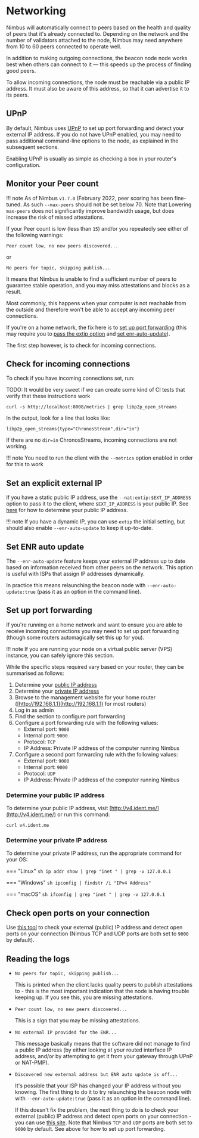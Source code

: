 # Networking

Nimbus will automatically connect to peers based on the health and quality of peers that it's already connected to.
Depending on the network and the number of validators attached to the node, Nimbus may need anywhere from 10 to 60 peers connected to operate well.

In addition to making outgoing connections, the beacon node node works best when others can connect to it — this speeds up the process of finding good peers.

To allow incoming connections, the node must be reachable via a public IP address.
It must also be aware of this address, so that it can advertise it to its peers.

## UPnP

By default, Nimbus uses [UPnP](https://en.wikipedia.org/wiki/Universal_Plug_and_Play) to set up port forwarding and detect your external IP address.
If you do not have UPnP enabled, you may need to pass additional command-line options to the node, as explained in the subsequent sections.

Enabling UPnP is usually as simple as checking a box in your router's configuration.

## Monitor your Peer count

!!! note
    As of Nimbus `v1.7.0` (February 2022, peer scoring has been fine-tuned.
    As such `--max-peers` should not be set below 70. Note that Lowering `max-peers` does not significantly improve bandwidth usage, but does increase the risk of missed attestations.

If your Peer count is low (less than `15`) and/or you repeatedly see either of the following warnings:

`Peer count low, no new peers discovered...`

or

`No peers for topic, skipping publish...`

It means that Nimbus is unable to find a sufficient number of peers to guarantee stable operation, and you may miss attestations and blocks as a result.

Most commonly, this happens when your computer is not reachable from the outside and therefore won't be able to accept any incoming peer connections.

If you're on a home network, the fix here is to [set up port forwarding](./networking.md#set-up-port-forwarding) (this may require you to [pass the extip option](./networking.md#pass-the-extip-option) and [set enr-auto-update](./networking.md#set-enr-auto-update)).

The first step however, is to check for incoming connections.

## Check for incoming connections

To check if you have incoming connections set, run:

TODO: It would be very sweet if we can create some kind of CI tests that verify that these
      instructions work

```
curl -s http://localhost:8008/metrics | grep libp2p_open_streams
```

In the output, look for a line that looks like:

```
libp2p_open_streams{type="ChronosStream",dir="in"}
```

If there are no `dir=in` ChronosStreams, incoming connections are not working.

!!! note
    You need to run the client with the `--metrics` option enabled in order for this to work

## Set an explicit external IP

If you have a static public IP address, use the `--nat:extip:$EXT_IP_ADDRESS` option to pass it to the client,  where `$EXT_IP_ADDRESS` is your public IP.
See [here](./networking.md#determine-your-public-ip-address) for how to determine your public IP address.

!!! note
    If you have a dynamic IP, you can use `extip` the initial setting, but should also enable `--enr-auto-update` to keep it up-to-date.

## Set ENR auto update

The `--enr-auto-update` feature keeps your external IP address up to date based on information received from other peers on the network.
This option is useful with ISPs that assign IP addresses dynamically.

In practice this means relaunching the beacon node with `--enr-auto-update:true` (pass it as an option in the command line).

## Set up port forwarding

If you're running on a home network and want to ensure you are able to receive incoming connections you may need to set up port forwarding (though some routers automagically set this up for you).

!!! note
    If you are running your node on a virtual public server (VPS) instance, you can safely ignore this section.

While the specific steps required vary based on your router, they can be summarised as follows:

1. Determine your [public IP address](./networking.md#determine-your-public-ip-address)
2. Determine your [private IP address](./networking.md#determine-your-private-ip-address)
3. Browse to the management website for your home router ([http://192.168.1.1](http://192.168.1.1) for most routers)
4. Log in as admin
5. Find the section to configure port forwarding
6. Configure a port forwarding rule with the following values:
    - External port: `9000`
    - Internal port: `9000`
    - Protocol: `TCP`
    - IP Address: Private IP address of the computer running Nimbus
7. Configure a second port forwarding rule with the following values:
    - External port: `9000`
    - Internal port: `9000`
    - Protocol: `UDP`
    - IP Address: Private IP address of the computer running Nimbus

### Determine your public IP address

To determine your public IP address, visit [http://v4.ident.me/](http://v4.ident.me/) or run this command:

```
curl v4.ident.me
```

### Determine your private IP address

To determine your private IP address, run the appropriate command for your OS:

=== "Linux"
    ```sh
    ip addr show | grep "inet " | grep -v 127.0.0.1
    ```

=== "Windows"
    ```sh
    ipconfig | findstr /i "IPv4 Address"
    ```

=== "macOS"
    ```sh
    ifconfig | grep "inet " | grep -v 127.0.0.1
    ```

## Check open ports on your connection

Use [this tool](https://www.yougetsignal.com/tools/open-ports/) to check your external (public) IP address and detect open ports on your connection (Nimbus TCP and UDP ports are both set to `9000` by default).

## Reading the logs

- `No peers for topic, skipping publish...`

    This is printed when the client lacks quality peers to publish attestations to - this is the most important indication that the node is having trouble keeping up.
    If you see this, you are missing attestations.

- `Peer count low, no new peers discovered...`

    This is a sign that you may be missing attestations.

- `No external IP provided for the ENR...`

    This message basically means that the software did not manage to find a public IP address (by either looking at your routed interface IP address, and/or by attempting to get it from your gateway through UPnP or NAT-PMP).

- `Discovered new external address but ENR auto update is off...`

    It's possible that your ISP has changed your IP address without you knowing.
    The first thing to do it to try relaunching the beacon node with with `--enr-auto-update:true` (pass it as an option in the command line).

    If this doesn't fix the problem, the next thing to do is to check your external (public) IP address and detect open ports on your connection - you can use [this site](https://www.yougetsignal.com/tools/open-ports/ ).
    Note that Nimbus `TCP` and `UDP` ports are both set to `9000` by default.
    See above for how to set up port forwarding.

